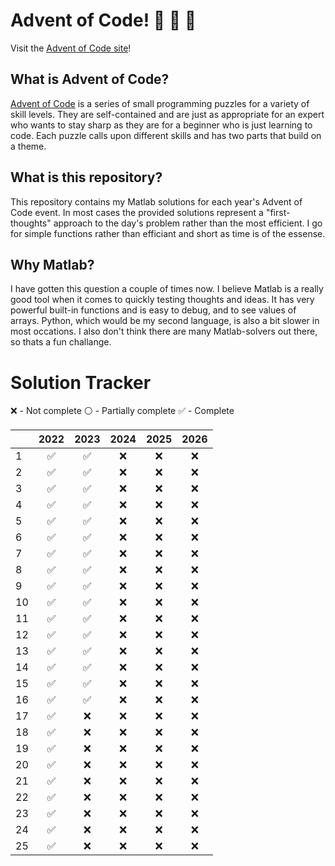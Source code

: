 # Advent of Code! :santa: :santa: :santa:
Visit the [Advent of Code site][1]!

## What is Advent of Code?
[Advent of Code][1] is a series of small programming puzzles for a variety of skill levels. They are self-contained and are just as appropriate for an expert who wants to stay sharp as they are for a beginner who is just learning to code. Each puzzle calls upon different skills and has two parts that build on a theme.

## What is this repository?
This repository contains my Matlab solutions for each year's Advent of Code event. In most cases the provided solutions represent a "first-thoughts" approach to the day's problem rather than the most efficient. I go for simple functions rather than efficiant and short as time is of the essense. 

## Why Matlab?
I have gotten this question a couple of times now. I believe Matlab is a really good tool when it comes to quickly testing thoughts and ideas. It has very powerful built-in functions and is easy to debug, and to see values of arrays.
Python, which would be my second language, is also a bit slower in most occations. I also don't think there are many Matlab-solvers out there, so thats a fun challange.

# Solution Tracker
:x: - Not complete
:white_circle: - Partially complete
:white_check_mark: - Complete

|    |        2022        |        2023        |        2024        |        2025        |        2026        |
|----|:------------------:|:------------------:|:------------------:|:------------------:|:------------------:|
|  1 | :white_check_mark: | :white_check_mark: |         :x:        |         :x:        |         :x:        |
|  2 | :white_check_mark: | :white_check_mark: |         :x:        |         :x:        |         :x:        |
|  3 | :white_check_mark: | :white_check_mark: |         :x:        |         :x:        |         :x:        |
|  4 | :white_check_mark: | :white_check_mark: |         :x:        |         :x:        |         :x:        |
|  5 | :white_check_mark: | :white_check_mark: |         :x:        |         :x:        |         :x:        |
|  6 | :white_check_mark: | :white_check_mark: |         :x:        |         :x:        |         :x:        |
|  7 | :white_check_mark: | :white_check_mark: |         :x:        |         :x:        |         :x:        |
|  8 | :white_check_mark: | :white_check_mark: |         :x:        |         :x:        |         :x:        |
|  9 | :white_check_mark: | :white_check_mark: |         :x:        |         :x:        |         :x:        |
| 10 | :white_check_mark: | :white_check_mark: |         :x:        |         :x:        |         :x:        |
| 11 | :white_check_mark: | :white_check_mark: |         :x:        |         :x:        |         :x:        |
| 12 | :white_check_mark: | :white_check_mark: |         :x:        |         :x:        |         :x:        |
| 13 | :white_check_mark: | :white_check_mark: |         :x:        |         :x:        |         :x:        |
| 14 | :white_check_mark: | :white_check_mark: |         :x:        |         :x:        |         :x:        |
| 15 | :white_check_mark: | :white_check_mark: |         :x:        |         :x:        |         :x:        |
| 16 | :white_check_mark: | :white_check_mark: |         :x:        |         :x:        |         :x:        |
| 17 | :white_check_mark: |         :x:        |         :x:        |         :x:        |         :x:        |
| 18 | :white_check_mark: |         :x:        |         :x:        |         :x:        |         :x:        |
| 19 | :white_check_mark: |         :x:        |         :x:        |         :x:        |         :x:        |
| 20 | :white_check_mark: |         :x:        |         :x:        |         :x:        |         :x:        |
| 21 | :white_check_mark: |         :x:        |         :x:        |         :x:        |         :x:        |
| 22 | :white_check_mark: |         :x:        |         :x:        |         :x:        |         :x:        |
| 23 | :white_check_mark: |         :x:        |         :x:        |         :x:        |         :x:        |
| 24 | :white_check_mark: |         :x:        |         :x:        |         :x:        |         :x:        |
| 25 | :white_check_mark: |         :x:        |         :x:        |         :x:        |         :x:        |



[1]: https://adventofcode.com/
